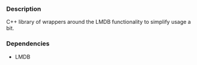 ### Description

C++ library of wrappers around the LMDB functionality to simplify usage a bit.

### Dependencies

- LMDB

